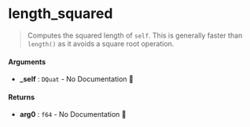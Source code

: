 # length\_squared

>  Computes the squared length of `self`.
>  This is generally faster than `length()` as it avoids a square
>  root operation.

#### Arguments

- **\_self** : `DQuat` \- No Documentation 🚧

#### Returns

- **arg0** : `f64` \- No Documentation 🚧